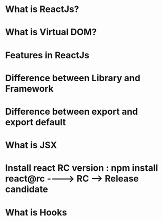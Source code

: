 # What is ReactJs?
# What is Virtual DOM?
# Features in ReactJs
# Difference between Library and Framework
# Difference between export and export default
# What is JSX
# Install react RC version : npm install react@rc  ----> RC --> Release candidate
# What is Hooks
# 